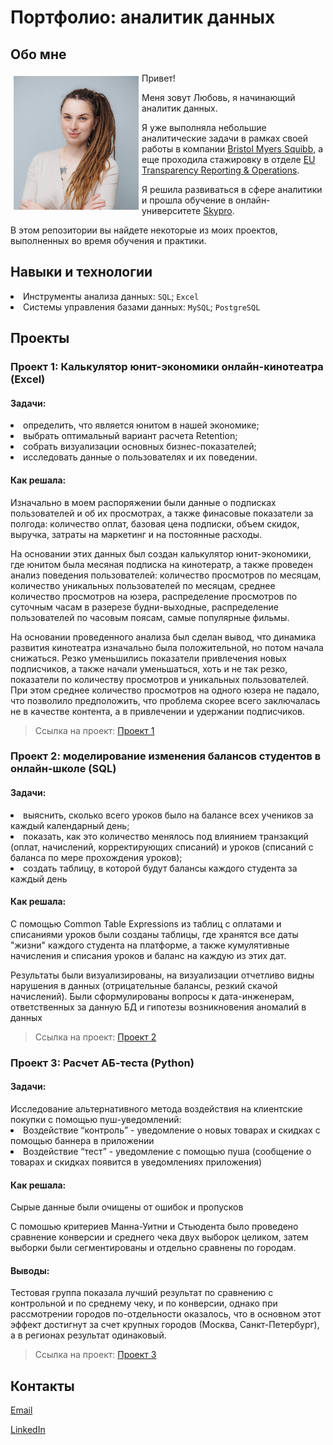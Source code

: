 
<html>
 <head>
  <meta http-equiv="Content-Type" content="text/html; charset=utf-8">
  <h1>Портфолио: аналитик данных</h1>
  <h2>Обо мне</h2>
 </head>
 <body> 
  <p><img src="https://github.com/liubchen/Lyubov-Savko/blob/main/Photo.JPG" width="200" 
  alt="Иллюстрация" align="left" 
  vspace="5" hspace="5">
<p>Привет!</p>
<p>Меня зовут Любовь, я начинающий аналитик данных.</p>
<p>Я уже выполняла небольшие аналитические задачи в рамках своей работы в компании <a href="https://www.bms.com/" target="_blank">Bristol Myers Squibb</a>, а еще проходила стажировку в отделе <a href="https://www.bms.com/about-us/responsibility/transparency.html" target="_blank">EU Transparency Reporting & Operations</a>.</p>
<p>Я решила развиваться в сфере аналитики и прошла обучение в онлайн-университете <a href="https://sky.pro/" target="_blank">Skypro</a>.</p>
<p>В этом репозитории вы найдете некоторые из моих проектов, выполненных во время обучения и практики.</p>

<h2>Навыки и технологии</h2>
<li>Инструменты анализа данных: <code>SQL</code>; <code>Excel</code></li>
<li>Системы управления базами данных: <code>MySQL</code>; <code>PostgreSQL</code></li>

<h2>Проекты</h2>
<h3>Проект 1: Калькулятор юнит-экономики онлайн-кинотеатра (Excel)</h3>
<h4>Задачи:</h4>
<li>определить, что является юнитом в нашей экономике;</li>
<li>выбрать оптимальный вариант расчета Retention;</li>
<li>собрать визуализации основных бизнес-показателей;</li>
<li>исследовать данные о пользователях и их поведении.</li>
<h4>Как решала:</h4>
<p>Изначально в моем распоряжении были данные о подписках пользователей и об их просмотрах, а также финасовые показатели за полгода: количество оплат, базовая цена подписки, объем скидок, выручка, затраты на маркетинг и на постоянные расходы.</p>
<p>На основании этих данных был создан калькулятор юнит-экономики, где юнитом была месяная подписка на кинотератр, а также проведен анализ поведения пользователей: количество просмотров по месяцам, количество уникальных пользователей по месяцам, среднее количество просмотров на юзера, распределение просмотров по суточным часам в разерезе будни-выходные, распределение пользователей по часовым поясам, самые популярные фильмы.</p>
<p>На основании проведенного анализа был сделан вывод, что динамика развития кинотеатра изначально была положительной, но потом начала снижаться. Резко уменьшились показатели привлечения новых подписчиков, а также начали уменьшаться, хоть и не так резко, показатели по количеству просмотров и уникальных пользователей. При этом среднее количество просмотров на одного юзера не падало, что позволило предположить, что проблема скорее всего заключалась не в качестве контента, а в привлечении и удержании подписчиков.</p>
<blockquote>Ссылка на проект: <a href="https://github.com/liubchen/Lyubov-Savko/blob/main/%D0%9F%D1%80%D0%BE%D0%B5%D0%BA%D1%82%201%20%D0%9A%D0%B0%D0%BB%D1%8C%D0%BA%D1%83%D0%BB%D1%8F%D1%82%D0%BE%D1%80%20%D1%8E%D0%BD%D0%B8%D1%82-%D1%8D%D0%BA%D0%BE%D0%BD%D0%BE%D0%BC%D0%B8%D0%BA%D0%B8%20%D0%BE%D0%BD%D0%BB%D0%B0%D0%B9%D0%BD-%D0%BA%D0%B8%D0%BD%D0%BE%D1%82%D0%B5%D0%B0%D1%82%D1%80%D0%B0.xlsx" target="_blank">Проект 1</a> </blockquote>

<h3>Проект 2: моделирование изменения балансов студентов в онлайн-школе (SQL)</h3>
<h4>Задачи:</h4>
<li>выяснить, сколько всего уроков было на балансе всех учеников за каждый календарный день;</li>
<li>показать, как это количество менялось под влиянием транзакций (оплат, начислений, корректирующих списаний) и уроков (списаний с баланса по мере прохождения уроков);</li>
<li>создать таблицу, в которой будут балансы каждого студента за каждый день</li>
<h4>Как решала:</h4>
<p>С помощью Common Table Expressions из таблиц с оплатами и списаниями уроков были созданы таблицы, где хранятся все даты "жизни" каждого студента на платформе, а также кумулятивные начисления и списания уроков и баланс на каждую из этих дат.</p>
<p>Результаты были визуализированы, на визуализации отчетливо видны нарушения в данных (отрицательные балансы, резкий скачой начислений). Были сформулированы вопросы к дата-инженерам, ответственных за данную БД и гипотезы возникновения аномалий в данных</p>
<blockquote>Ссылка на проект: <a href="https://github.com/liubchen/Lyubov-Savko/blob/main/%D0%9F%D1%80%D0%BE%D0%B5%D0%BA%D1%82%202.%20SQL%20%D0%BC%D0%BE%D0%B4%D0%B5%D0%BB%D0%B8%D1%80%D0%BE%D0%B2%D0%B0%D0%BD%D0%B8%D0%B5%20%D0%B1%D0%B0%D0%BB%D0%B0%D0%BD%D1%81%D0%BE%D0%B2%20%D1%81%D1%82%D1%83%D0%B4%D0%B5%D0%BD%D1%82%D0%BE%D0%B2.docx">Проект 2</a> </blockquote>

<h3>Проект 3: Расчет АБ-теста (Python)</h3>
<h4>Задачи:</h4>
Исследование альтернативного метода воздействия на клиентские покупки с помощью пуш-уведомлений:
<li>Воздействие “контроль” - уведомление о новых товарах и скидках с помощью баннера в приложении</li>
<li>Воздействие “тест” - уведомление с помощью пуша (сообщение о товарах и скидках появится в уведомлениях приложения)</li>
<h4>Как решала:</h4>
<p>Сырые данные были очищены от ошибок и пропусков</p>
<p>С помошью критериев Манна-Уитни и Стьюдента было проведено сравнение конверсии и среднего чека двух выборок целиком, затем выборки были сегментированы и отдельно сравнены по городам.</p>
<h4>Выводы:</h4>
<p>Тестовая группа показала лучший результат по сравнению с контрольной и по среднему чеку, и по конверсии, однако при рассмотрении городов по-отдельности оказалось, что в основном этот эффект достигнут за счет крупных городов (Москва, Санкт-Петербург), а в регионах результат одинаковый.</p>
<blockquote>Ссылка на проект: <a href="https://github.com/liubchen/Lyubov-Savko/blob/main/%D0%90%D0%91-%D1%82%D0%B5%D1%81%D1%82.ipynb">Проект 3</a> </blockquote>


<h2>Контакты</h2>
<p><a href="lyba.savko@gmail.com"target="_blank">Email</a></p>
<p><a href="https://www.linkedin.com/in/lyubov-savko-176532274/" target="_blank">LinkedIn</a></p>
 </body>
</html>
